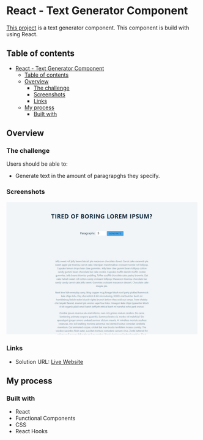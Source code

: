 # React - Text Generator Component

[This project](https://gurhanalan.github.io/React-Lorem-Component/) is a text generator component. This component is build with using React.

## Table of contents

- [React - Text Generator Component](#react---text-generator-component)
  - [Table of contents](#table-of-contents)
  - [Overview](#overview)
    - [The challenge](#the-challenge)
    - [Screenshots](#screenshots)
    - [Links](#links)
  - [My process](#my-process)
    - [Built with](#built-with)

## Overview

### The challenge

Users should be able to:

<!-- -   View the optimal layout for the app depending on their device's screen size -->

-   Generate text in the amount of paragrapghs they specify.

<!-- -   Change the position, color, shape and size of a box by click the control buttons. -->

### Screenshots

<!-- <img  src="./public/screenshot/johnportfolio1.jpg" alt="html" height=400 width=500><br/> -->

<img  src="./public/screenshots/reactlorem.jpg" alt="html"  width=500><br/>

<!-- ![](img/csspropertychanger.jpg) -->

### Links

-   Solution URL: [Live Website](https://gurhanalan.github.io/React-Lorem-Component/)

## My process

### Built with

-   React
-   Functional Components
-   CSS
-   React Hooks
